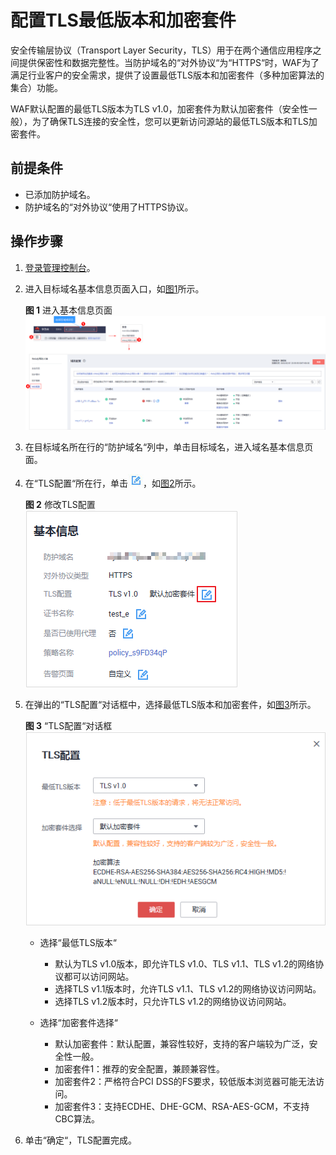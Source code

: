 # 配置TLS最低版本和加密套件<a name="waf_01_0169"></a>

安全传输层协议（Transport Layer Security，TLS）用于在两个通信应用程序之间提供保密性和数据完整性。当防护域名的“对外协议“为“HTTPS“时，WAF为了满足行业客户的安全需求，提供了设置最低TLS版本和加密套件（多种加密算法的集合）功能。

WAF默认配置的最低TLS版本为TLS v1.0，加密套件为默认加密套件（安全性一般），为了确保TLS连接的安全性，您可以更新访问源站的最低TLS版本和TLS加密套件。

## 前提条件<a name="section1032870191810"></a>

-   已添加防护域名。
-   防护域名的“对外协议“使用了HTTPS协议。

## 操作步骤<a name="section127762575214"></a>

1.  [登录管理控制台](https://console.huaweicloud.com/?locale=zh-cn)。
2.  进入目标域名基本信息页面入口，如[图1](#waf_01_0079_fig1373412710218)所示。

    **图 1**  进入基本信息页面<a name="waf_01_0079_fig1373412710218"></a>  
    ![](figures/进入基本信息页面.png "进入基本信息页面")

3.  在目标域名所在行的“防护域名“列中，单击目标域名，进入域名基本信息页面。
4.  在“TLS配置“所在行，单击![](figures/icon-edit.jpg)，如[图2](#fig139001072302)所示。

    **图 2**  修改TLS配置<a name="fig139001072302"></a>  
    ![](figures/修改TLS配置.png "修改TLS配置")

5.  在弹出的“TLS配置“对话框中，选择最低TLS版本和加密套件，如[图3](#fig1518314493518)所示。

    **图 3** “TLS配置“对话框<a name="fig1518314493518"></a>  
    ![](figures/TLS配置对话框.png "TLS配置对话框")

    -   选择“最低TLS版本“
        -   默认为TLS v1.0版本，即允许TLS v1.0、TLS v1.1、TLS v1.2的网络协议都可以访问网站。
        -   选择TLS v1.1版本时，允许TLS v1.1、TLS v1.2的网络协议访问网站。
        -   选择TLS v1.2版本时，只允许TLS v1.2的网络协议访问网站。

    -   选择“加密套件选择“
        -   默认加密套件：默认配置，兼容性较好，支持的客户端较为广泛，安全性一般。
        -   加密套件1：推荐的安全配置，兼顾兼容性。
        -   加密套件2：严格符合PCI DSS的FS要求，较低版本浏览器可能无法访问。
        -   加密套件3：支持ECDHE、DHE-GCM、RSA-AES-GCM，不支持CBC算法。

6.  单击“确定“，TLS配置完成。


